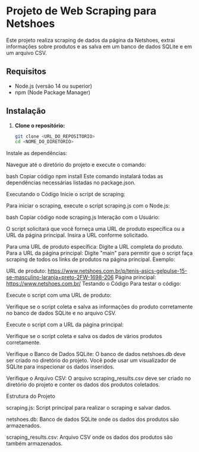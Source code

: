 # Projeto de Web Scraping para Netshoes

Este projeto realiza scraping de dados da página da Netshoes, extrai informações sobre produtos e as salva em um banco de dados SQLite e em um arquivo CSV.

## Requisitos

- Node.js (versão 14 ou superior)
- npm (Node Package Manager)

## Instalação

1. **Clone o repositório:**

   ```bash
   git clone <URL_DO_REPOSITORIO>
   cd <NOME_DO_DIRETORIO>

Instale as dependências:

Navegue até o diretório do projeto e execute o comando:

bash
Copiar código
npm install
Este comando instalará todas as dependências necessárias listadas no package.json.

Executando o Código
Inicie o script de scraping:

Para iniciar o scraping, execute o script scraping.js com o Node.js:

bash
Copiar código
node scraping.js
Interação com o Usuário:

O script solicitará que você forneça uma URL de produto específica ou a URL da página principal. Insira a URL conforme solicitado.

Para uma URL de produto específica: Digite a URL completa do produto.
Para a URL da página principal: Digite "main" para permitir que o script faça scraping de todos os links de produtos na página principal.
Exemplo:

URL de produto: <https://www.netshoes.com.br/p/tenis-asics-gelpulse-15-se-masculino-laranja+preto-2FW-1698-206>
Página principal: <https://www.netshoes.com.br/>
Testando o Código
Para testar o código:

Execute o script com uma URL de produto:

Verifique se o script coleta e salva as informações do produto corretamente no banco de dados SQLite e no arquivo CSV.

Execute o script com a URL da página principal:

Verifique se o script coleta e salva os dados de vários produtos corretamente.

Verifique o Banco de Dados SQLite:
O banco de dados netshoes.db deve ser criado no diretório do projeto. Você pode usar um visualizador de SQLite para inspecionar os dados inseridos.

Verifique o Arquivo CSV:
O arquivo scraping_results.csv deve ser criado no diretório do projeto e conter os dados dos produtos coletados.

Estrutura do Projeto

scraping.js:
 Script principal para realizar o scraping e salvar dados.

netshoes.db:
 Banco de dados SQLite onde os dados dos produtos são armazenados.

scraping_results.csv:
Arquivo CSV onde os dados dos produtos são também armazenados.
